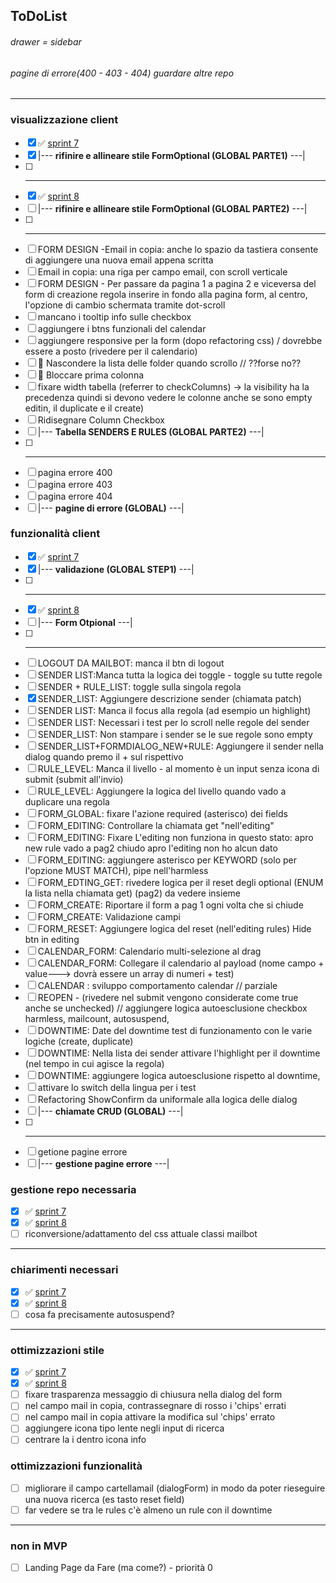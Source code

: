 ## ToDoList

###### drawer = sidebar

###### pagine di errore(400 - 403 - 404) guardare altre repo

<hr>

### visualizzazione client

- [x] :white_check_mark: [sprint 7](./Sprint%207)
- [x] |--- <b>rifinire e allineare stile FormOptional (GLOBAL PARTE1)</b> ---|
- [ ] -----------------------------------------------------------------------
- [x] :white_check_mark: [sprint 8](./Sprint%208)
- [ ] |--- <b>rifinire e allineare stile FormOptional (GLOBAL PARTE2)</b> ---|
- [ ] ***
- [ ]  FORM DESIGN -Email in copia: anche lo spazio da tastiera consente di aggiungere una nuova email appena scritta
- [ ] Email in copia: una riga per campo email, con scroll verticale
- [ ] FORM DESIGN - Per passare da pagina 1 a pagina 2 e viceversa del form di creazione regola inserire in fondo alla pagina form, al centro, l'opzione di cambio schermata tramite dot-scroll
- [ ] mancano i tooltip info sulle checkbox
- [ ] aggiungere i btns funzionali del calendar
- [ ] aggiungere responsive per la form (dopo refactoring css) / dovrebbe essere a posto (rivedere per il calendario)
- [ ] :rotating_light: Nascondere la lista delle folder quando scrollo // ??forse no??
- [ ] :rotating_light: Bloccare prima colonna
- [ ] fixare width tabella (referrer to checkColumns) -> la visibility ha la precedenza quindi si devono vedere le colonne anche se sono empty
editin, il duplicate e il create)
- [ ] Ridisegnare Column Checkbox
- [ ] |--- <b>Tabella SENDERS E RULES (GLOBAL PARTE2)</b> ---|
- [ ] -----------------------------------------------------------------------
- [ ] pagina errore 400
- [ ] pagina errore 403
- [ ] pagina errore 404
- [ ] |--- <b>pagine di errore (GLOBAL)</b> ---|

### funzionalità client

- [x] :white_check_mark: [sprint 7](./Sprint%207)
- [x] |--- <b>validazione (GLOBAL STEP1)</b> ---|
- [ ] ----------------------------------------------------------------------
- [x] :white_check_mark: [sprint 8](./Sprint%208)
- [ ] |--- <b>Form Otpional</b> ---|
- [ ] -----------------------------------------------------------------------
- [ ] LOGOUT DA MAILBOT: manca il btn di logout
- [ ] SENDER LIST:Manca tutta la logica dei toggle - toggle su tutte regole
- [ ] SENDER + RULE_LIST: toggle sulla singola regola
- [x] SENDER_LIST: Aggiungere descrizione sender (chiamata patch)
- [ ] SENDER LIST: Manca il focus alla regola (ad esempio un highlight)
- [ ] SENDER LIST: Necessari i test per lo scroll nelle regole del sender
- [ ] SENDER_LIST: Non stampare i sender se le sue regole sono empty
- [ ] SENDER_LIST+FORMDIALOG_NEW+RULE: Aggiungere il sender nella dialog quando premo il + sul rispettivo
- [ ] RULE_LEVEL: Manca il livello - al momento è un input senza icona di submit (submit all'invio)
- [ ] RULE_LEVEL: Aggiungere la logica del livello quando vado a duplicare una regola
- [ ] FORM_GLOBAL: fixare l'azione required (asterisco) dei fields
- [ ] FORM_EDITING: Controllare la chiamata get "nell'editing"
- [ ] FORM_EDITING: Fixare L'editing non funziona in questo stato: apro new rule vado a pag2 chiudo apro l'editing non ho alcun dato
- [ ] FORM_EDITING: aggiungere asterisco per KEYWORD (solo per l'opzione MUST MATCH), pipe nell'harmless
- [ ] FORM_EDTING_GET: rivedere logica per il reset degli optional (ENUM la lista nella chiamata get) (pag2) da vedere insieme
- [ ] FORM_CREATE: Riportare il form a pag 1 ogni volta che si chiude
- [ ] FORM_CREATE: Validazione campi 
- [ ] FORM_RESET: Aggiungere logica del reset (nell'editing rules) Hide btn in editing
- [ ] CALENDAR_FORM: Calendario multi-selezione al drag
- [ ] CALENDAR_FORM: Collegare il calendario al payload (nome campo + value---> dovrà essere un array di numeri + test)
- [ ] CALENDAR : sviluppo comportamento calendar // parziale
- [ ] REOPEN - (rivedere nel submit vengono considerate come true anche se unchecked) // aggiungere logica autoesclusione checkbox harmless, mailcount, autosuspend,
- [ ] DOWNTIME: Date del downtime test di funzionamento con le varie logiche (create, duplicate)
- [ ] DOWNTIME: Nella lista dei sender attivare l'highlight per il downtime (nel tempo in cui agisce la regola)
- [ ] DOWNTIME: aggiungere logica autoesclusione rispetto al downtime,
- [ ] attivare lo switch della lingua per i test
- [ ] Refactoring ShowConfirm da uniformale alla logica delle dialog
- [ ] |--- <b>chiamate CRUD (GLOBAL)</b> ---|
- [ ] -----------------------------------------------------------------------
- [ ] getione pagine errore
- [ ] |--- <b>gestione pagine errore</b> ---|

### gestione repo necessaria

- [x] :white_check_mark: [sprint 7](./Sprint%207)
- [x] :white_check_mark: [sprint 8](./Sprint%208)
- [ ] riconversione/adattamento del css attuale classi mailbot

<hr>

### chiarimenti necessari

- [x] :white_check_mark: [sprint 7](./Sprint%207)
- [x] :white_check_mark: [sprint 8](./Sprint%208)
- [ ] cosa fa precisamente autosuspend?

<hr>

### ottimizzazioni stile

- [x] :white_check_mark: [sprint 7](./Sprint%207)
- [x] :white_check_mark: [sprint 8](./Sprint%208)
- [ ] fixare trasparenza messaggio di chiusura nella dialog del form
- [ ] nel campo mail in copia, contrassegnare di rosso i 'chips' errati
- [ ] nel campo mail in copia attivare la modifica sul 'chips' errato
- [ ] aggiungere icona tipo lente negli input di ricerca
- [ ] centrare la i dentro icona info

### ottimizzazioni funzionalità

- [ ] migliorare il campo cartellamail (dialogForm) in modo da poter rieseguire una nuova ricerca (es tasto reset field)
- [ ] far vedere se tra le rules c'è almeno un rule con il downtime

<hr>

### non in MVP

- [ ] Landing Page da Fare (ma come?) - priorità 0
